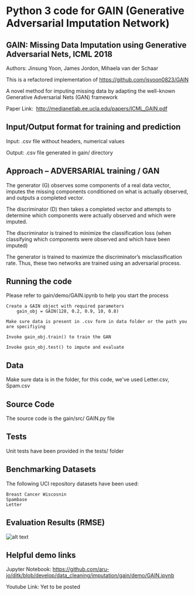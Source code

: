 # Python 3 code for GAIN (Generative Adversarial Imputation Network)

## GAIN: Missing Data Imputation using Generative Adversarial Nets, ICML 2018
Authors: Jinsung Yoon, James Jordon, Mihaela van der Schaar

This is a refactored implementation of https://github.com/jsyoon0823/GAIN

A novel method for imputing missing data by adapting the well-known Generative Adversarial Nets (GAN) framework

Paper Link:  http://medianetlab.ee.ucla.edu/papers/ICML_GAIN.pdf

## Input/Output format for training and prediction

Input: .csv file without headers, numerical values

Output: .csv file generated in gain/ directory 

## Approach – ADVERSARIAL training / GAN 

The generator (G) observes some components of a real data vector, imputes the missing components conditioned on what is actually observed, and outputs a completed vector. 

The discriminator (D) then takes a completed vector and attempts to determine which components were actually observed and which were imputed. 

The discriminator is trained to minimize the classification loss (when classifying which components were observed and which have been imputed) 

The generator is trained to maximize the discriminator’s misclassification rate. Thus, these two networks are trained using an adversarial process. 

## Running the code

Please refer to gain/demo/GAIN.ipynb to help you start the process 
    
	Create a GAIN object with required parameters 
	    gain_obj = GAIN(128, 0.2, 0.9, 10, 0.8)
	
	Make sure data is present in .csv form in data folder or the path you are specifiying 
	
	Invoke gain_obj.train() to train the GAN 
	
	Invoke gain_obj.test() to impute and evaluate

## Data 

Make sure data is in the folder, for this code, we've used Letter.csv, Spam.csv 

## Source Code

The source code is the gain/src/
GAIN.py file

## Tests

Unit tests have been provided in the tests/ folder

## Benchmarking Datasets

The following UCI repository datasets have been used: 

	Breast Cancer Wiscosnin 
	Spambase
	Letter

## Evaluation Results (RMSE) 

![alt text](https://github.com/aru-jo/ditk/blob/develop/data_cleaning/imputation/gain/readme-images/evaluation.png)

## Helpful demo links

Jupyter Notebook: https://github.com/aru-jo/ditk/blob/develop/data_cleaning/imputation/gain/demo/GAIN.ipynb

Youtube Link: Yet to be posted

